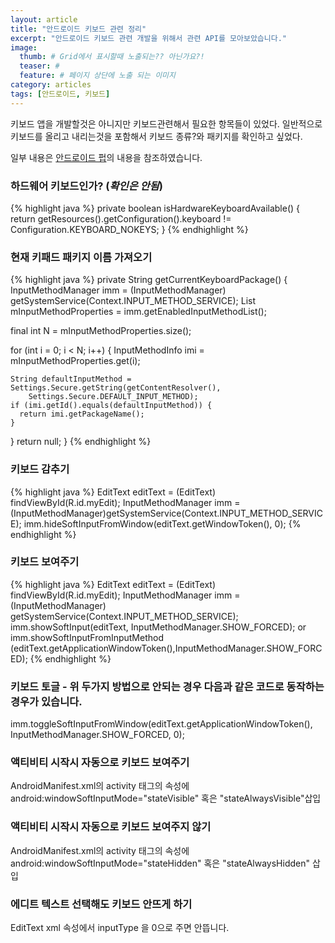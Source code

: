 ```yaml
---
layout: article
title: "안드로이드 키보드 관련 정리"
excerpt: "안드로이드 키보드 관련 개발을 위해서 관련 API를 모아보았습니다."
image: 
  thumb: # Grid에서 표시할때 노출되는?? 아닌가요?!
  teaser: # 
  feature: # 페이지 상단에 노출 되는 이미지 
category: articles
tags: [안드로이드, 키보드]
---
```


키보드 앱을 개발할것은 아니지만 키보드관련해서 필요한 항목들이 있었다. 
일반적으로 키보드를 올리고 내리는것을 포함해서 키보드 종류?와 패키지를 확인하고 싶었다. 

일부 내용은 [안드로이드 펍](http://www.androidpub.com/1104990)의 내용을 참조하였습니다.

### 하드웨어 키보드인가? (*확인은 안됨*)
{% highlight java %}
private boolean isHardwareKeyboardAvailable() {
  return getResources().getConfiguration().keyboard != Configuration.KEYBOARD_NOKEYS;
}
{% endhighlight %}

### 현재 키패드 패키지 이름 가져오기
{% highlight java %}
private String getCurrentKeyboardPackage() {
  InputMethodManager imm = (InputMethodManager) getSystemService(Context.INPUT_METHOD_SERVICE);
  List<InputMethodInfo> mInputMethodProperties = imm.getEnabledInputMethodList();

  final int N = mInputMethodProperties.size();

  for (int i = 0; i < N; i++) {
    InputMethodInfo imi = mInputMethodProperties.get(i);

    String defaultInputMethod = Settings.Secure.getString(getContentResolver(),
        Settings.Secure.DEFAULT_INPUT_METHOD);
    if (imi.getId().equals(defaultInputMethod)) {
      return imi.getPackageName();
    }
  }
  return null;
}
{% endhighlight %}


### 키보드 감추기
{% highlight java %}
EditText editText = (EditText) findViewById(R.id.myEdit);
InputMethodManager imm = (InputMethodManager)getSystemService(Context.INPUT_METHOD_SERVICE);
imm.hideSoftInputFromWindow(editText.getWindowToken(), 0);
{% endhighlight %}

### 키보드 보여주기
{% highlight java %}
EditText editText = (EditText) findViewById(R.id.myEdit);
InputMethodManager imm = (InputMethodManager) getSystemService(Context.INPUT_METHOD_SERVICE);
imm.showSoftInput(editText, InputMethodManager.SHOW_FORCED);
or
imm.showSoftInputFromInputMethod (editText.getApplicationWindowToken(),InputMethodManager.SHOW_FORCED);
{% endhighlight %}



### 키보드 토글 - 위 두가지 방법으로 안되는 경우 다음과 같은 코드로 동작하는 경우가 있습니다.
imm.toggleSoftInputFromWindow(editText.getApplicationWindowToken(),  InputMethodManager.SHOW_FORCED, 0); 

### 액티비티 시작시 자동으로 키보드 보여주기
AndroidManifest.xml의 activity 태그의 속성에 android:windowSoftInputMode="stateVisible" 혹은 "stateAlwaysVisible"삽입

### 액티비티 시작시 자동으로 키보드 보여주지 않기
AndroidManifest.xml의 activity 태그의 속성에 android:windowSoftInputMode="stateHidden" 혹은 "stateAlwaysHidden" 삽입

### 에디트 텍스트 선택해도 키보드 안뜨게 하기
EditText xml 속성에서 inputType 을 0으로 주면 안뜹니다.

